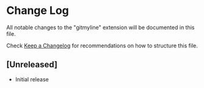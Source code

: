 # Change Log

All notable changes to the "gitmyline" extension will be documented in this file.

Check [Keep a Changelog](http://keepachangelog.com/) for recommendations on how to structure this file.

## [Unreleased]

- Initial release